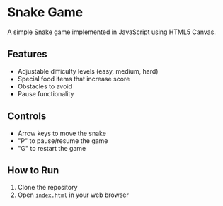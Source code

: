 # Snake Game

A simple Snake game implemented in JavaScript using HTML5 Canvas. 

## Features
- Adjustable difficulty levels (easy, medium, hard)
- Special food items that increase score
- Obstacles to avoid
- Pause functionality

## Controls
- Arrow keys to move the snake
- "P" to pause/resume the game
- "G" to restart the game

## How to Run
1. Clone the repository
2. Open `index.html` in your web browser

